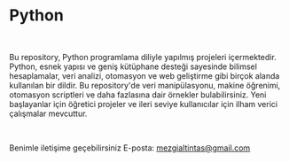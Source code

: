 # Python
<br>
<p>
Bu repository, Python programlama diliyle yapılmış projeleri içermektedir. Python, esnek yapısı ve geniş kütüphane desteği sayesinde bilimsel hesaplamalar, veri analizi, otomasyon ve web geliştirme gibi birçok alanda kullanılan bir dildir. Bu repository'de veri manipülasyonu, makine öğrenimi, otomasyon scriptleri ve daha fazlasına dair örnekler bulabilirsiniz. Yeni başlayanlar için öğretici projeler ve ileri seviye kullanıcılar için ilham verici çalışmalar mevcuttur.
</p> <br>

Benimle iletişime geçebilirsiniz
E-posta: mezgialtintas@gmail.com

